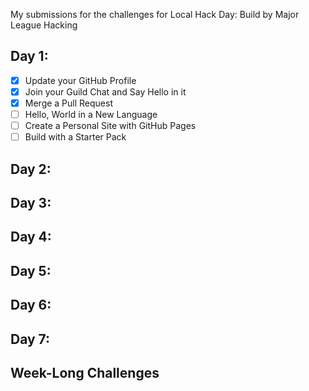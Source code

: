 My submissions for the challenges for Local Hack Day: Build by Major League Hacking

## Day 1:
- [x] Update your GitHub Profile
- [x] Join your Guild Chat and Say Hello in it
- [x] Merge a Pull Request
- [ ] Hello, World in a New Language
- [ ] Create a Personal Site with GitHub Pages
- [ ] Build with a Starter Pack

## Day 2:

## Day 3:

## Day 4:

## Day 5:

## Day 6:

## Day 7:

## Week-Long Challenges
